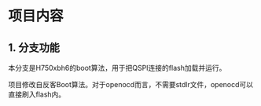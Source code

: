 # 项目内容

## 1. 分支功能

本分支是H750xbh6的boot算法，用于把QSPI连接的flash加载并运行。



项目修改自反客Boot算法。对于openocd而言，不需要stdlr文件，openocd可以直接刷入flash内。

